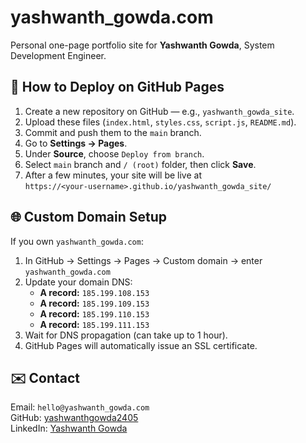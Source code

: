# yashwanth_gowda.com

Personal one-page portfolio site for **Yashwanth Gowda**, System Development Engineer.

## 🚀 How to Deploy on GitHub Pages

1. Create a new repository on GitHub — e.g., `yashwanth_gowda_site`.
2. Upload these files (`index.html`, `styles.css`, `script.js`, `README.md`).
3. Commit and push them to the `main` branch.
4. Go to **Settings → Pages**.
5. Under **Source**, choose `Deploy from branch`.
6. Select `main` branch and `/ (root)` folder, then click **Save**.
7. After a few minutes, your site will be live at  
   `https://<your-username>.github.io/yashwanth_gowda_site/`

## 🌐 Custom Domain Setup

If you own `yashwanth_gowda.com`:
1. In GitHub → Settings → Pages → Custom domain → enter `yashwanth_gowda.com`
2. Update your domain DNS:
   - **A record:** `185.199.108.153`
   - **A record:** `185.199.109.153`
   - **A record:** `185.199.110.153`
   - **A record:** `185.199.111.153`
3. Wait for DNS propagation (can take up to 1 hour).
4. GitHub Pages will automatically issue an SSL certificate.

## ✉️ Contact
Email: `hello@yashwanth_gowda.com`  
GitHub: [yashwanthgowda2405](https://github.com/yashwanthgowda2405)  
LinkedIn: [Yashwanth Gowda](https://www.linkedin.com/in/yashwanth-kumar-m-c-689711279)
